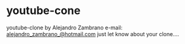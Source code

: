 # youtube-cone
youtube-clone by Alejandro Zambrano
e-mail: alejandro_zambrano_@hotmail.com just let know about your clone....
